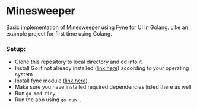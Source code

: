 # Minesweeper
Basic implementation of Minesweeper using Fyne for UI in Golang.
Like an example project for first time using Golang.

### Setup:
- Clone this repository to local directory and cd into it
- Install Go if not already installed ([link here](https://go.dev/doc/install)) according to your operating system
- Install fyne module ([link here](https://developer.fyne.io/started)).
- Make sure you have installed required dependencies listed there as well
- Run `go mod tidy`
- Run the app using `go run .`
